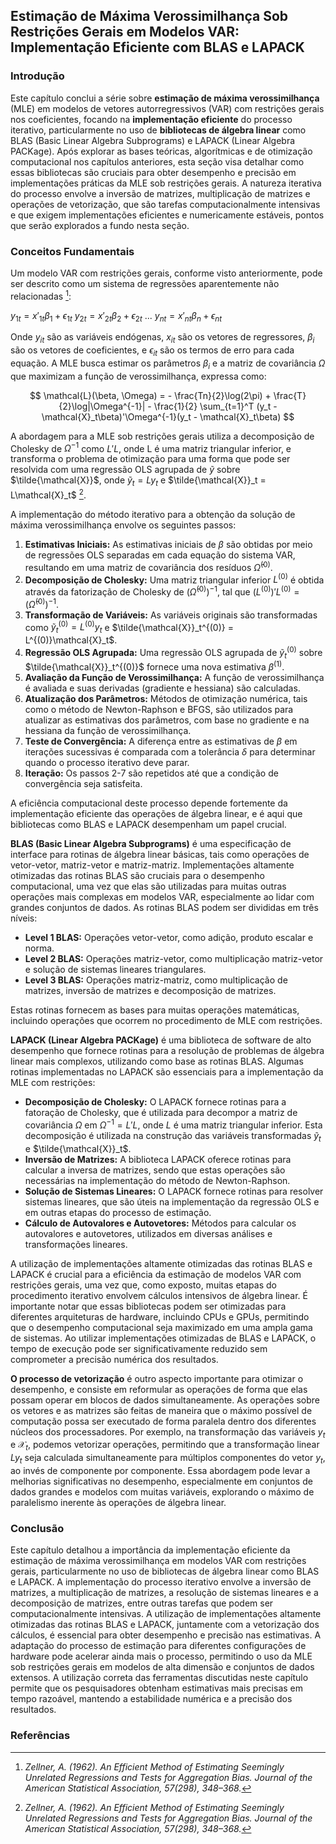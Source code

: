 ## Estimação de Máxima Verossimilhança Sob Restrições Gerais em Modelos VAR: Implementação Eficiente com BLAS e LAPACK

### Introdução

Este capítulo conclui a série sobre **estimação de máxima verossimilhança** (MLE) em modelos de vetores autorregressivos (VAR) com restrições gerais nos coeficientes, focando na **implementação eficiente** do processo iterativo, particularmente no uso de **bibliotecas de álgebra linear** como BLAS (Basic Linear Algebra Subprograms) e LAPACK (Linear Algebra PACKage). Após explorar as bases teóricas, algorítmicas e de otimização computacional nos capítulos anteriores, esta seção visa detalhar como essas bibliotecas são cruciais para obter desempenho e precisão em implementações práticas da MLE sob restrições gerais. A natureza iterativa do processo envolve a inversão de matrizes, multiplicação de matrizes e operações de vetorização, que são tarefas computacionalmente intensivas e que exigem implementações eficientes e numericamente estáveis, pontos que serão explorados a fundo nesta seção.

### Conceitos Fundamentais

Um modelo VAR com restrições gerais, conforme visto anteriormente, pode ser descrito como um sistema de regressões aparentemente não relacionadas [^1]:

$y_{1t} = x'_{1t}\beta_1 + \epsilon_{1t}$
$y_{2t} = x'_{2t}\beta_2 + \epsilon_{2t}$
$...$
$y_{nt} = x'_{nt}\beta_n + \epsilon_{nt}$

Onde $y_{it}$ são as variáveis endógenas, $x_{it}$ são os vetores de regressores, $\beta_i$ são os vetores de coeficientes, e $\epsilon_{it}$ são os termos de erro para cada equação. A MLE busca estimar os parâmetros $\beta_i$ e a matriz de covariância $\Omega$ que maximizam a função de verossimilhança, expressa como:

$$
\mathcal{L}(\beta, \Omega) = - \frac{Tn}{2}\log(2\pi) + \frac{T}{2}\log|\Omega^{-1}| - \frac{1}{2} \sum_{t=1}^T (y_t - \mathcal{X}_t\beta)'\Omega^{-1}(y_t - \mathcal{X}_t\beta)
$$

A abordagem para a MLE sob restrições gerais utiliza a decomposição de Cholesky de $\Omega^{-1}$ como $L'L$, onde L é uma matriz triangular inferior, e transforma o problema de otimização para uma forma que pode ser resolvida com uma regressão OLS agrupada de $\tilde{y}$ sobre $\tilde{\mathcal{X}}$, onde $\tilde{y}_t = Ly_t$ e $\tilde{\mathcal{X}}_t = L\mathcal{X}_t$ [^1].

A implementação do método iterativo para a obtenção da solução de máxima verossimilhança envolve os seguintes passos:
1. **Estimativas Iniciais:** As estimativas iniciais de $\beta$ são obtidas por meio de regressões OLS separadas em cada equação do sistema VAR, resultando em uma matriz de covariância dos resíduos $\hat{\Omega}^{(0)}$.
2. **Decomposição de Cholesky:** Uma matriz triangular inferior $L^{(0)}$ é obtida através da fatorização de Cholesky de $(\hat{\Omega}^{(0)})^{-1}$, tal que $(L^{(0)})'L^{(0)} = (\hat{\Omega}^{(0)})^{-1}$.
3. **Transformação de Variáveis:** As variáveis originais são transformadas como $\tilde{y}_t^{(0)} = L^{(0)}y_t$ e $\tilde{\mathcal{X}}_t^{(0)} = L^{(0)}\mathcal{X}_t$.
4. **Regressão OLS Agrupada:** Uma regressão OLS agrupada de $\tilde{y}_t^{(0)}$ sobre $\tilde{\mathcal{X}}_t^{(0)}$ fornece uma nova estimativa $\beta^{(1)}$.
5. **Avaliação da Função de Verossimilhança:** A função de verossimilhança é avaliada e suas derivadas (gradiente e hessiana) são calculadas.
6. **Atualização dos Parâmetros:** Métodos de otimização numérica, tais como o método de Newton-Raphson e BFGS, são utilizados para atualizar as estimativas dos parâmetros, com base no gradiente e na hessiana da função de verossimilhança.
7. **Teste de Convergência:** A diferença entre as estimativas de $\beta$ em iterações sucessivas é comparada com a tolerância $\delta$ para determinar quando o processo iterativo deve parar.
8. **Iteração:** Os passos 2-7 são repetidos até que a condição de convergência seja satisfeita.

A eficiência computacional deste processo depende fortemente da implementação eficiente das operações de álgebra linear, e é aqui que bibliotecas como BLAS e LAPACK desempenham um papel crucial.

**BLAS (Basic Linear Algebra Subprograms)** é uma especificação de interface para rotinas de álgebra linear básicas, tais como operações de vetor-vetor, matriz-vetor e matriz-matriz. Implementações altamente otimizadas das rotinas BLAS são cruciais para o desempenho computacional, uma vez que elas são utilizadas para muitas outras operações mais complexas em modelos VAR, especialmente ao lidar com grandes conjuntos de dados. As rotinas BLAS podem ser divididas em três níveis:

* **Level 1 BLAS:** Operações vetor-vetor, como adição, produto escalar e norma.
* **Level 2 BLAS:** Operações matriz-vetor, como multiplicação matriz-vetor e solução de sistemas lineares triangulares.
* **Level 3 BLAS:** Operações matriz-matriz, como multiplicação de matrizes, inversão de matrizes e decomposição de matrizes.

Estas rotinas fornecem as bases para muitas operações matemáticas, incluindo operações que ocorrem no procedimento de MLE com restrições.

**LAPACK (Linear Algebra PACKage)** é uma biblioteca de software de alto desempenho que fornece rotinas para a resolução de problemas de álgebra linear mais complexos, utilizando como base as rotinas BLAS. Algumas rotinas implementadas no LAPACK são essenciais para a implementação da MLE com restrições:

* **Decomposição de Cholesky:** O LAPACK fornece rotinas para a fatoração de Cholesky, que é utilizada para decompor a matriz de covariância $\Omega$ em $\Omega^{-1} = L'L$, onde $L$ é uma matriz triangular inferior. Esta decomposição é utilizada na construção das variáveis transformadas $\tilde{y}_t$ e $\tilde{\mathcal{X}}_t$.
* **Inversão de Matrizes:** A biblioteca LAPACK oferece rotinas para calcular a inversa de matrizes, sendo que estas operações são necessárias na implementação do método de Newton-Raphson.
* **Solução de Sistemas Lineares:** O LAPACK fornece rotinas para resolver sistemas lineares, que são úteis na implementação da regressão OLS e em outras etapas do processo de estimação.
* **Cálculo de Autovalores e Autovetores:** Métodos para calcular os autovalores e autovetores, utilizados em diversas análises e transformações lineares.

A utilização de implementações altamente otimizadas das rotinas BLAS e LAPACK é crucial para a eficiência da estimação de modelos VAR com restrições gerais, uma vez que, como exposto, muitas etapas do procedimento iterativo envolvem cálculos intensivos de álgebra linear.  É importante notar que essas bibliotecas podem ser otimizadas para diferentes arquiteturas de hardware, incluindo CPUs e GPUs, permitindo que o desempenho computacional seja maximizado em uma ampla gama de sistemas. Ao utilizar implementações otimizadas de BLAS e LAPACK, o tempo de execução pode ser significativamente reduzido sem comprometer a precisão numérica dos resultados.

**O processo de vetorização** é outro aspecto importante para otimizar o desempenho, e consiste em reformular as operações de forma que elas possam operar em blocos de dados simultaneamente. As operações sobre os vetores e as matrizes são feitas de maneira que o máximo possível de computação possa ser executado de forma paralela dentro dos diferentes núcleos dos processadores.  Por exemplo, na transformação das variáveis $y_t$ e $\mathcal{X}_t$, podemos vetorizar operações, permitindo que a transformação linear  $Ly_t$ seja calculada simultaneamente para múltiplos componentes do vetor $y_t$, ao invés de componente por componente. Essa abordagem pode levar a melhorias significativas no desempenho, especialmente em conjuntos de dados grandes e modelos com muitas variáveis, explorando o máximo de paralelismo inerente às operações de álgebra linear.

### Conclusão

Este capítulo detalhou a importância da implementação eficiente da estimação de máxima verossimilhança em modelos VAR com restrições gerais, particularmente no uso de bibliotecas de álgebra linear como BLAS e LAPACK. A implementação do processo iterativo envolve a inversão de matrizes, a multiplicação de matrizes, a resolução de sistemas lineares e a decomposição de matrizes, entre outras tarefas que podem ser computacionalmente intensivas.  A utilização de implementações altamente otimizadas das rotinas BLAS e LAPACK, juntamente com a vetorização dos cálculos, é essencial para obter desempenho e precisão nas estimativas. A adaptação do processo de estimação para diferentes configurações de hardware pode acelerar ainda mais o processo, permitindo o uso da MLE sob restrições gerais em modelos de alta dimensão e conjuntos de dados extensos. A utilização correta das ferramentas discutidas neste capítulo permite que os pesquisadores obtenham estimativas mais precisas em tempo razoável, mantendo a estabilidade numérica e a precisão dos resultados.

### Referências
[^1]: *Zellner, A. (1962). An Efficient Method of Estimating Seemingly Unrelated Regressions and Tests for Aggregation Bias. Journal of the American Statistical Association, 57(298), 348–368.*
<!-- END -->
